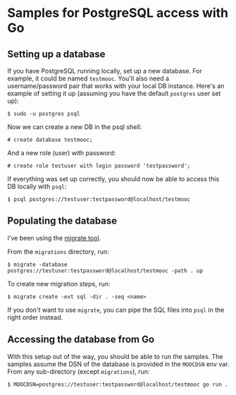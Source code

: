 # Samples for PostgreSQL access with Go

## Setting up a database

If you have PostgreSQL running locally, set up a new database. For example, it
could be named `testmooc`. You'll also need a username/password pair that works
with your local DB instance. Here's an example of setting it up (assuming you
have the default `postgres` user set up):

    $ sudo -u postgres psql

Now we can create a new DB in the psql shell:

    # create database testmooc;

And a new role (user) with password:

    # create role testuser with login password 'testpassword'; 

If everything was set up correctly, you should now be able to access this DB
locally with `psql`:

    $ psql postgres://testuser:testpassword@localhost/testmooc

## Populating the database

I've been using the [migrate tool](https://github.com/golang-migrate/migrate).

From the `migrations` directory, run:

    $ migrate -database postgres://testuser:testpassword@localhost/testmooc -path . up

To create new migration steps, run:

    $ migrate create -ext sql -dir . -seq <name>

If you don't want to use `migrate`, you can pipe the SQL files into `psql` in
the right order instead.

## Accessing the database from Go

With this setup out of the way, you should be able to run the samples. The
samples assume the DSN of the database is provided in the `MOOCDSN` env var.
From any sub-directory (except `migrations`), run:

    $ MOOCDSN=postgres://testuser:testpassword@localhost/testmooc go run .
